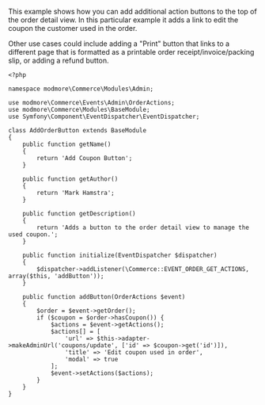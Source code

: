 This example shows how you can add additional action buttons to the top of the order detail view. In this particular example it adds a link to edit the coupon the customer used in the order. 

Other use cases could include adding a "Print" button that links to a different page that is formatted as a printable order receipt/invoice/packing slip, or adding a refund button. 

````
<?php

namespace modmore\Commerce\Modules\Admin;

use modmore\Commerce\Events\Admin\OrderActions;
use modmore\Commerce\Modules\BaseModule;
use Symfony\Component\EventDispatcher\EventDispatcher;

class AddOrderButton extends BaseModule
{
    public function getName()
    {
        return 'Add Coupon Button';
    }

    public function getAuthor()
    {
        return 'Mark Hamstra';
    }

    public function getDescription()
    {
        return 'Adds a button to the order detail view to manage the used coupon.';
    }

    public function initialize(EventDispatcher $dispatcher)
    {
        $dispatcher->addListener(\Commerce::EVENT_ORDER_GET_ACTIONS, array($this, 'addButton'));
    }

    public function addButton(OrderActions $event)
    {
        $order = $event->getOrder();
        if ($coupon = $order->hasCoupon()) {
            $actions = $event->getActions();
            $actions[] = [
                'url' => $this->adapter->makeAdminUrl('coupons/update', ['id' => $coupon->get('id')]),
                'title' => 'Edit coupon used in order',
                'modal' => true
            ];
            $event->setActions($actions);
        }
    }
}
````